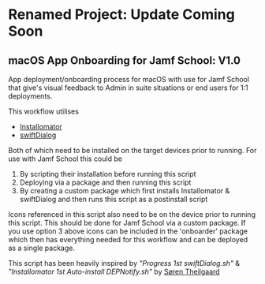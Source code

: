 # Renamed Project: Update Coming Soon


## macOS App Onboarding for Jamf School: V1.0                  
                                                                             
 App deployment/onboarding process for macOS with use for Jamf School that give's visual feedback to Admin in suite situations or end users for 1:1  deployments. 
 
 This workflow utilises
 - [Installomator](https://github.com/Installomator/Installomator)
 - [swiftDialog](https://github.com/bartreardon/swiftDialog)                

Both of which need to be installed on the target devices prior to running.
For use with Jamf School this could be
1) By scripting their installation before running this script                
2) Deploying via a package and then running this script 
3) By creating a custom package which first installs Installomator & swiftDialog and then runs this script as a postinstall script

Icons referenced in this script also need to be on the device prior to running this script. This should be done for Jamf School via a custom package.
If you use option 3 above icons can be included in the 'onboarder' package which then has everything needed for this workflow and can be deployed as a single package.

This script has been heavily inspired by *"Progress 1st swiftDialog.sh"* & *"Installomator 1st Auto-install DEPNotify.sh"* by
[Søren Theilgaard](https://github.com/Theile)               